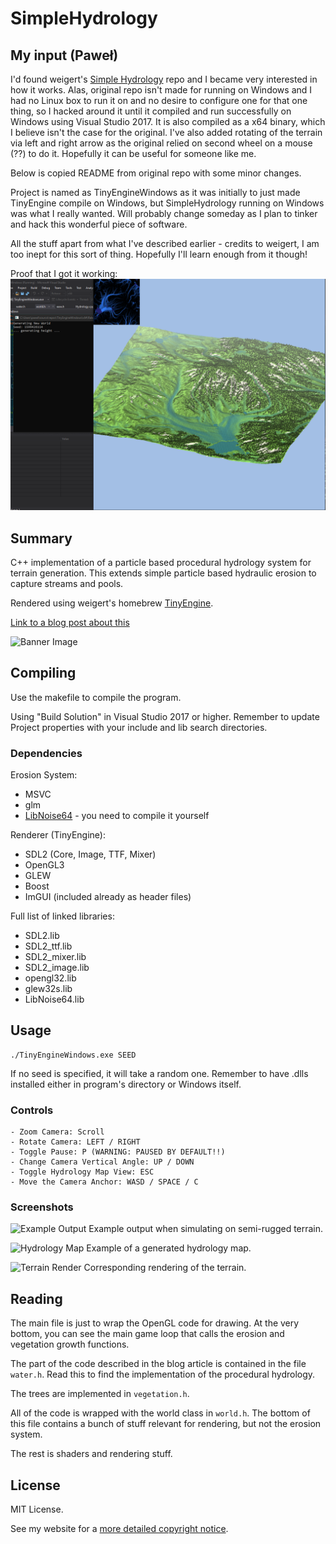 # SimpleHydrology

## My input (Paweł)

I'd found weigert's [Simple Hydrology](https://github.com/weigert/SimpleHydrology) repo and I became very interested in how it works. Alas, original repo isn't made for running on Windows and I had no Linux box to run it on and no desire to configure one for that one thing, so I hacked around it until it compiled and run successfully on Windows using Visual Studio 2017. It is also compiled as a x64 binary, which I believe isn't the case for the original. I've also added rotating of the terrain via left and right arrow as the original relied on second wheel on a mouse (??) to do it. Hopefully it can be useful for someone like me.

Below is copied README from original repo with some minor changes.

Project is named as TinyEngineWindows as it was initially to just made TinyEngine compile on Windows, but SimpleHydrology running on Windows was what I really wanted. Will probably change someday as I plan to tinker and hack this wonderful piece of software.

All the stuff apart from what I've described earlier - credits to weigert, I am too inept for this sort of thing. Hopefully I'll learn enough from it though!

Proof that I got it working:
![Proof](https://github.com/pawel-mazurkiewicz/SimpleHydrologyWindows/raw/master/simplehydrologyonwindows.png)

## Summary

C++ implementation of a particle based procedural hydrology system for terrain generation. This extends simple particle based hydraulic erosion to capture streams and pools.

Rendered using weigert's homebrew [TinyEngine](https://github.com/weigert/TinyEngine).

[Link to a blog post about this](https://weigert.vsos.ethz.ch/2020/04/15/procedural-hydrology/)

![Banner Image](https://weigert.vsos.ethz.ch/wp-content/uploads/2020/04/Banner.png)

## Compiling

Use the makefile to compile the program.

Using "Build Solution" in Visual Studio 2017 or higher. Remember to update Project properties with your include and lib search directories.
    
### Dependencies

Erosion System:
- MSVC
- glm
- [LibNoise64](https://github.com/eldernos/LibNoise64) - you need to compile it yourself

Renderer (TinyEngine):
- SDL2 (Core, Image, TTF, Mixer)
- OpenGL3
- GLEW
- Boost
- ImGUI (included already as header files)

Full list of linked libraries:
- SDL2.lib
- SDL2_ttf.lib
- SDL2_mixer.lib
- SDL2_image.lib
- opengl32.lib
- glew32s.lib
- LibNoise64.lib

## Usage

    ./TinyEngineWindows.exe SEED

If no seed is specified, it will take a random one. Remember to have .dlls installed either in program's directory or Windows itself.

### Controls

    - Zoom Camera: Scroll
    - Rotate Camera: LEFT / RIGHT
    - Toggle Pause: P (WARNING: PAUSED BY DEFAULT!!)
    - Change Camera Vertical Angle: UP / DOWN
    - Toggle Hydrology Map View: ESC
    - Move the Camera Anchor: WASD / SPACE / C

### Screenshots
![Example Output](https://weigert.vsos.ethz.ch/wp-content/uploads/2020/04/hydrology.png)
Example output when simulating on semi-rugged terrain.

![Hydrology Map](https://weigert.vsos.ethz.ch/wp-content/uploads/2020/04/HydroMap-1.png)
Example of a generated hydrology map.

![Terrain Render](https://weigert.vsos.ethz.ch/wp-content/uploads/2020/04/HeightMap.png)
Corresponding rendering of the terrain.


## Reading
The main file is just to wrap the OpenGL code for drawing. At the very bottom, you can see the main game loop that calls the erosion and vegetation growth functions.

The part of the code described in the blog article is contained in the file `water.h`. Read this to find the implementation of the procedural hydrology.

The trees are implemented in `vegetation.h`.

All of the code is wrapped with the world class in `world.h`. The bottom of this file contains a bunch of stuff relevant for rendering, but not the erosion system.

The rest is shaders and rendering stuff.

## License
MIT License.

See my website for a [more detailed copyright notice](https://weigert.vsos.ethz.ch/copyright-notice/).
